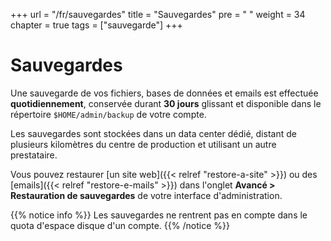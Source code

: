 +++
url = "/fr/sauvegardes"
title = "Sauvegardes"
pre = "<i class='fas fa-fw fa-history'></i> "
weight = 34
chapter = true
tags = ["sauvegarde"]
+++

# Sauvegardes

Une sauvegarde de vos fichiers, bases de données et emails est effectuée **quotidiennement**, conservée durant **30 jours**  glissant et disponible dans le répertoire `$HOME/admin/backup` de votre compte.

Les sauvegardes sont stockées dans un data center dédié, distant de plusieurs kilomètres du centre de production et utilisant un autre prestataire.

Vous pouvez restaurer [un site web]({{< relref "restore-a-site" >}}) ou des [emails]({{< relref "restore-e-mails" >}}) dans l'onglet **Avancé > Restauration de sauvegardes** de votre interface d'administration.

{{% notice info %}}
Les sauvegardes ne rentrent pas en compte dans le quota d'espace disque d'un compte.
{{% /notice %}}

